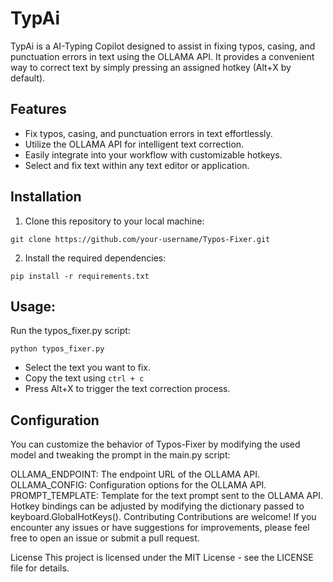 # TypAi

TypAi is a AI-Typing Copilot designed to assist in fixing typos, casing, and punctuation errors in text using the OLLAMA API. It provides a convenient way to correct text by simply pressing an assigned hotkey (Alt+X by default).

## Features

- Fix typos, casing, and punctuation errors in text effortlessly.
- Utilize the OLLAMA API for intelligent text correction.
- Easily integrate into your workflow with customizable hotkeys.
- Select and fix text within any text editor or application.

## Installation
1. Clone this repository to your local machine:
```
git clone https://github.com/your-username/Typos-Fixer.git
```
2. Install the required dependencies:
```
pip install -r requirements.txt
```

## Usage:
Run the typos_fixer.py script:
```
python typos_fixer.py
```
- Select the text you want to fix.
- Copy the text using ```ctrl + c```
- Press Alt+X to trigger the text correction process.

## Configuration
You can customize the behavior of Typos-Fixer by modifying the used model and tweaking the prompt in the main.py script:

OLLAMA_ENDPOINT: The endpoint URL of the OLLAMA API.
OLLAMA_CONFIG: Configuration options for the OLLAMA API.
PROMPT_TEMPLATE: Template for the text prompt sent to the OLLAMA API.
Hotkey bindings can be adjusted by modifying the dictionary passed to keyboard.GlobalHotKeys().
Contributing
Contributions are welcome! If you encounter any issues or have suggestions for improvements, please feel free to open an issue or submit a pull request.

License
This project is licensed under the MIT License - see the LICENSE file for details.
